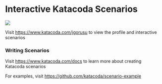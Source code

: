 # Interactive Katacoda Scenarios

[![](http://shields.katacoda.com/katacoda/jgorusu/count.svg)](https://www.katacoda.com/jgorusu "Get your profile on Katacoda.com")

Visit https://www.katacoda.com/jgorusu to view the profile and interactive scenarios

### Writing Scenarios
Visit https://www.katacoda.com/docs to learn more about creating Katacoda scenarios

For examples, visit https://github.com/katacoda/scenario-example

